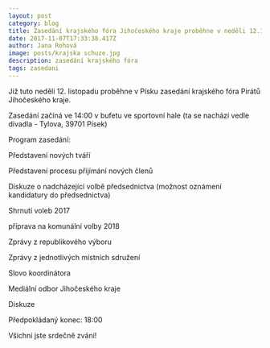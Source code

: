 ```yaml
---
layout: post
category: blog
title: Zasedání krajského fóra Jihočeského kraje proběhne v neděli 12.11. v Písku
date: 2017-11-07T17:33:38.417Z
author: Jana Rohová
image: posts/krajska schuze.jpg
description: zasedání krajského fóra
tags: zasedani
---
```

Již tuto neděli 12. listopadu proběhne v Písku zasedání
krajského fóra Pirátů Jihočeského kraje.

Zasedání začíná ve 14:00 v bufetu ve sportovní hale (ta
se nachází vedle divadla - Tylova, 39701 Písek)

Program zasedání:

Představení nových tváří

Představení procesu přijímání nových členů

Diskuze o nadcházející volbě předsednictva (možnost oznámení
kandidatury do předsednictva)

Shrnutí voleb 2017

příprava na komunální volby 2018

Zprávy z republikového výboru

Zprávy z jednotlivých místních sdružení

Slovo koordinátora

Mediální odbor Jihočeského kraje

Diskuze

Předpokládaný konec: 18:00

Všichni jste srdečně zváni!

